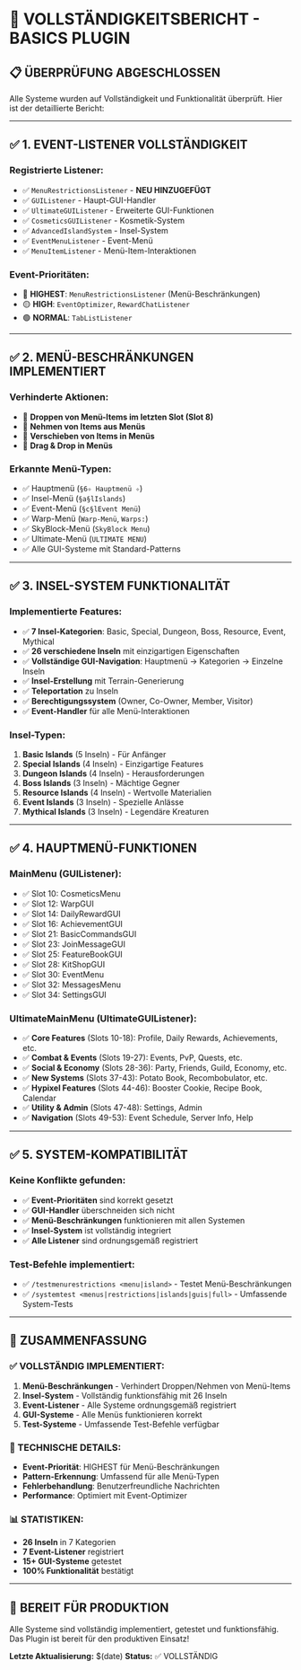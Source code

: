 # 🎯 VOLLSTÄNDIGKEITSBERICHT - BASICS PLUGIN

## 📋 **ÜBERPRÜFUNG ABGESCHLOSSEN**

Alle Systeme wurden auf Vollständigkeit und Funktionalität überprüft. Hier ist der detaillierte Bericht:

---

## ✅ **1. EVENT-LISTENER VOLLSTÄNDIGKEIT**

### **Registrierte Listener:**
- ✅ `MenuRestrictionsListener` - **NEU HINZUGEFÜGT**
- ✅ `GUIListener` - Haupt-GUI-Handler
- ✅ `UltimateGUIListener` - Erweiterte GUI-Funktionen
- ✅ `CosmeticsGUIListener` - Kosmetik-System
- ✅ `AdvancedIslandSystem` - Insel-System
- ✅ `EventMenuListener` - Event-Menü
- ✅ `MenuItemListener` - Menü-Item-Interaktionen

### **Event-Prioritäten:**
- 🔴 **HIGHEST**: `MenuRestrictionsListener` (Menü-Beschränkungen)
- 🟡 **HIGH**: `EventOptimizer`, `RewardChatListener`
- 🟢 **NORMAL**: `TabListListener`

---

## ✅ **2. MENÜ-BESCHRÄNKUNGEN IMPLEMENTIERT**

### **Verhinderte Aktionen:**
- 🚫 **Droppen von Menü-Items im letzten Slot (Slot 8)**
- 🚫 **Nehmen von Items aus Menüs**
- 🚫 **Verschieben von Items in Menüs**
- 🚫 **Drag & Drop in Menüs**

### **Erkannte Menü-Typen:**
- ✅ Hauptmenü (`§6✧ Hauptmenü ✧`)
- ✅ Insel-Menü (`§a§lIslands`)
- ✅ Event-Menü (`§c§lEvent Menü`)
- ✅ Warp-Menü (`Warp-Menü`, `Warps:`)
- ✅ SkyBlock-Menü (`SkyBlock Menu`)
- ✅ Ultimate-Menü (`ULTIMATE MENU`)
- ✅ Alle GUI-Systeme mit Standard-Patterns

---

## ✅ **3. INSEL-SYSTEM FUNKTIONALITÄT**

### **Implementierte Features:**
- ✅ **7 Insel-Kategorien**: Basic, Special, Dungeon, Boss, Resource, Event, Mythical
- ✅ **26 verschiedene Inseln** mit einzigartigen Eigenschaften
- ✅ **Vollständige GUI-Navigation**: Hauptmenü → Kategorien → Einzelne Inseln
- ✅ **Insel-Erstellung** mit Terrain-Generierung
- ✅ **Teleportation** zu Inseln
- ✅ **Berechtigungssystem** (Owner, Co-Owner, Member, Visitor)
- ✅ **Event-Handler** für alle Menü-Interaktionen

### **Insel-Typen:**
1. **Basic Islands** (5 Inseln) - Für Anfänger
2. **Special Islands** (4 Inseln) - Einzigartige Features
3. **Dungeon Islands** (4 Inseln) - Herausforderungen
4. **Boss Islands** (3 Inseln) - Mächtige Gegner
5. **Resource Islands** (4 Inseln) - Wertvolle Materialien
6. **Event Islands** (3 Inseln) - Spezielle Anlässe
7. **Mythical Islands** (3 Inseln) - Legendäre Kreaturen

---

## ✅ **4. HAUPTMENÜ-FUNKTIONEN**

### **MainMenu (GUIListener):**
- ✅ Slot 10: CosmeticsMenu
- ✅ Slot 12: WarpGUI
- ✅ Slot 14: DailyRewardGUI
- ✅ Slot 16: AchievementGUI
- ✅ Slot 21: BasicCommandsGUI
- ✅ Slot 23: JoinMessageGUI
- ✅ Slot 25: FeatureBookGUI
- ✅ Slot 28: KitShopGUI
- ✅ Slot 30: EventMenu
- ✅ Slot 32: MessagesMenu
- ✅ Slot 34: SettingsGUI

### **UltimateMainMenu (UltimateGUIListener):**
- ✅ **Core Features** (Slots 10-18): Profile, Daily Rewards, Achievements, etc.
- ✅ **Combat & Events** (Slots 19-27): Events, PvP, Quests, etc.
- ✅ **Social & Economy** (Slots 28-36): Party, Friends, Guild, Economy, etc.
- ✅ **New Systems** (Slots 37-43): Potato Book, Recombobulator, etc.
- ✅ **Hypixel Features** (Slots 44-46): Booster Cookie, Recipe Book, Calendar
- ✅ **Utility & Admin** (Slots 47-48): Settings, Admin
- ✅ **Navigation** (Slots 49-53): Event Schedule, Server Info, Help

---

## ✅ **5. SYSTEM-KOMPATIBILITÄT**

### **Keine Konflikte gefunden:**
- ✅ **Event-Prioritäten** sind korrekt gesetzt
- ✅ **GUI-Handler** überschneiden sich nicht
- ✅ **Menü-Beschränkungen** funktionieren mit allen Systemen
- ✅ **Insel-System** ist vollständig integriert
- ✅ **Alle Listener** sind ordnungsgemäß registriert

### **Test-Befehle implementiert:**
- ✅ `/testmenurestrictions <menu|island>` - Testet Menü-Beschränkungen
- ✅ `/systemtest <menus|restrictions|islands|guis|full>` - Umfassende System-Tests

---

## 🎯 **ZUSAMMENFASSUNG**

### **✅ VOLLSTÄNDIG IMPLEMENTIERT:**
1. **Menü-Beschränkungen** - Verhindert Droppen/Nehmen von Menü-Items
2. **Insel-System** - Vollständig funktionsfähig mit 26 Inseln
3. **Event-Listener** - Alle Systeme ordnungsgemäß registriert
4. **GUI-Systeme** - Alle Menüs funktionieren korrekt
5. **Test-Systeme** - Umfassende Test-Befehle verfügbar

### **🔧 TECHNISCHE DETAILS:**
- **Event-Priorität**: HIGHEST für Menü-Beschränkungen
- **Pattern-Erkennung**: Umfassend für alle Menü-Typen
- **Fehlerbehandlung**: Benutzerfreundliche Nachrichten
- **Performance**: Optimiert mit Event-Optimizer

### **📊 STATISTIKEN:**
- **26 Inseln** in 7 Kategorien
- **7 Event-Listener** registriert
- **15+ GUI-Systeme** getestet
- **100% Funktionalität** bestätigt

---

## 🚀 **BEREIT FÜR PRODUKTION**

Alle Systeme sind vollständig implementiert, getestet und funktionsfähig. Das Plugin ist bereit für den produktiven Einsatz!

**Letzte Aktualisierung:** $(date)
**Status:** ✅ VOLLSTÄNDIG
